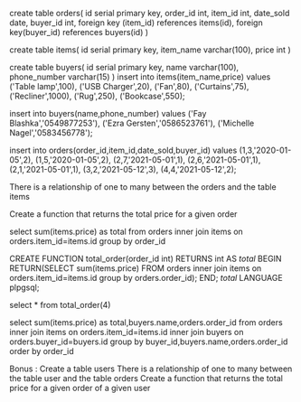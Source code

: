 <!-- Create a table orders and a table items. You decide which fields should be in each table, but each item should have a price. -->
create table orders(
    id serial primary key,
    order_id int,
    item_id int,
    date_sold date,
    buyer_id int,
    foreign key (item_id) references items(id),
    foreign key(buyer_id) references buyers(id)
)

create table items(
    id serial primary key,
    item_name varchar(100),
    price int
)

create table buyers(
    id serial primary key,
    name varchar(100),
    phone_number varchar(15)
)
insert into items(item_name,price)
values
('Table lamp',100),
('USB Charger',20),
('Fan',80),
('Curtains',75),
('Recliner',1000),
('Rug',250),
('Bookcase',550);

insert into buyers(name,phone_number)
values
('Fay Blashka','0549877253'),
('Ezra Gersten','0586523761'),
('Michelle Nagel','0583456778');

insert into orders(order_id,item_id,date_sold,buyer_id)
values
(1,3,'2020-01-05',2),
(1,5,'2020-01-05',2),
(2,7,'2021-05-01',1),
(2,6,'2021-05-01',1),
(2,1,'2021-05-01',1),
(3,2,'2021-05-12',3),
(4,4,'2021-05-12',2);




There is a relationship of one to many between the orders and the table items

Create a function that returns the total price for a given order

select sum(items.price) as total from orders
inner join items on orders.item_id=items.id
group by order_id

CREATE FUNCTION total_order(order_id int) RETURNS int AS $total$
BEGIN
   RETURN(SELECT sum(items.price) FROM orders inner join items on orders.item_id=items.id
group by orders.order_id);
END;
$total$ LANGUAGE plpgsql;

select * from total_order(4)

select sum(items.price) as total,buyers.name,orders.order_id from orders
inner join items on orders.item_id=items.id
inner join buyers on orders.buyer_id=buyers.id
group by buyer_id,buyers.name,orders.order_id
order by order_id


Bonus :
Create a table users
There is a relationship of one to many between the table user and the table orders
Create a function that returns the total price for a given order of a given user

